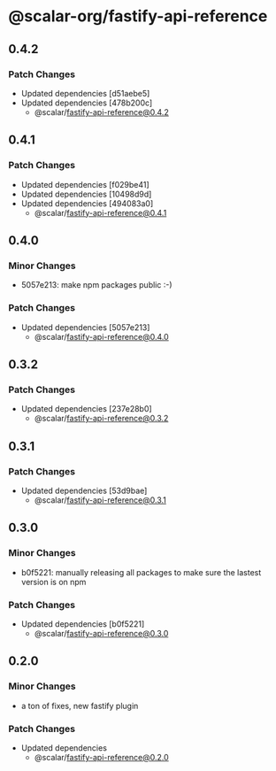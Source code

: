# @scalar-org/fastify-api-reference

## 0.4.2

### Patch Changes

- Updated dependencies [d51aebe5]
- Updated dependencies [478b200c]
  - @scalar/fastify-api-reference@0.4.2

## 0.4.1

### Patch Changes

- Updated dependencies [f029be41]
- Updated dependencies [10498d9d]
- Updated dependencies [494083a0]
  - @scalar/fastify-api-reference@0.4.1

## 0.4.0

### Minor Changes

- 5057e213: make npm packages public :-)

### Patch Changes

- Updated dependencies [5057e213]
  - @scalar/fastify-api-reference@0.4.0

## 0.3.2

### Patch Changes

- Updated dependencies [237e28b0]
  - @scalar/fastify-api-reference@0.3.2

## 0.3.1

### Patch Changes

- Updated dependencies [53d9bae]
  - @scalar/fastify-api-reference@0.3.1

## 0.3.0

### Minor Changes

- b0f5221: manually releasing all packages to make sure the lastest version is on npm

### Patch Changes

- Updated dependencies [b0f5221]
  - @scalar/fastify-api-reference@0.3.0

## 0.2.0

### Minor Changes

- a ton of fixes, new fastify plugin

### Patch Changes

- Updated dependencies
  - @scalar/fastify-api-reference@0.2.0
